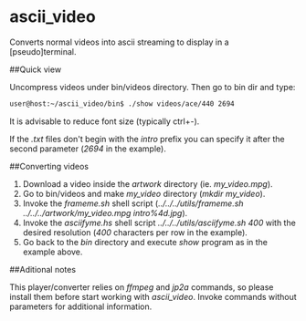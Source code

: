 ascii_video
===========

Converts normal videos into ascii streaming to display in a [pseudo]terminal.

##Quick view

Uncompress videos under bin/videos directory. Then go to bin dir and type:

```bash
user@host:~/ascii_video/bin$ ./show videos/ace/440 2694 
```

It is advisable to reduce font size (typically ctrl+-).

If the _.txt_ files don't begin with the _intro_ prefix you can specify it after the second parameter (_2694_ in the example).


##Converting videos

 1. Download a video inside the _artwork_ directory (ie. *my_video.mpg*).
 2. Go to bin/videos and make *my_video* directory (*mkdir my_video*).
 3. Invoke the _frameme.sh_  shell script (*../../../utils/frameme.sh ../../../artwork/my_video.mpg intro%4d.jpg*).
 4. Invoke the *asciifyme.hs* shell script  *../../../utils/asciifyme.sh 400* with the desired resolution (_400_ characters per row in the example).
 5. Go back to the _bin_ directory and execute _show_ program as in the example above.

##Aditional notes

 This player/converter relies on _ffmpeg_ and _jp2a_ commands, so please install them before start working with *ascii_video*.
 Invoke commands without parameters for additional information.


